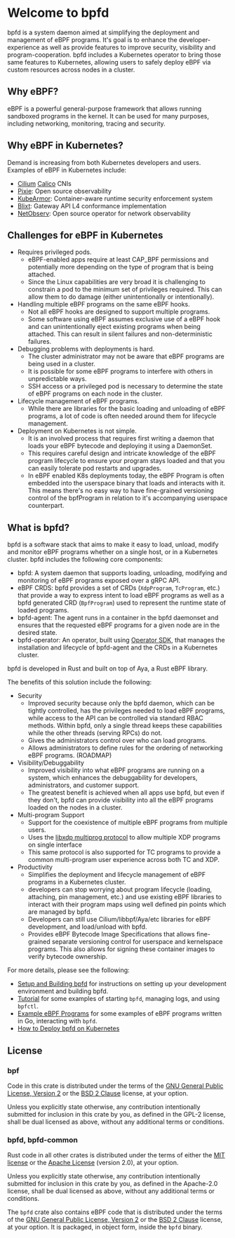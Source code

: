 # Welcome to bpfd

bpfd is a system daemon aimed at simplifying the deployment and management of eBPF programs.
It's goal is to enhance the developer-experience as well as provide features to improve security,
visibility and program-cooperation.
bpfd includes a Kubernetes operator to bring those same features to Kubernetes, allowing users to
safely deploy eBPF via custom resources across nodes in a cluster.

## Why eBPF?

eBPF is a powerful general-purpose framework that allows running sandboxed
programs in the kernel.  It can be used for many purposes, including networking,
monitoring, tracing and security.

## Why eBPF in Kubernetes?

Demand is increasing from both Kubernetes developers and users. Examples of eBPF
in Kubernetes include:

- [Cilium](https://cilium.io/)
  [Calico](https://www.tigera.io/project-calico/) CNIs 
- [Pixie](https://px.dev/): Open source observability
- [KubeArmor](https://kubearmor.io/): Container-aware runtime security
  enforcement system
- [Blixt](https://github.com/Kong/blixt): Gateway API L4 conformance
  implementation
- [NetObserv](https://github.com/netobserv): Open source operator for network
  observability 

## Challenges for eBPF in Kubernetes

- Requires privileged pods.
  - eBPF-enabled apps require at least CAP_BPF permissions and potentially more
    depending on the type of program that is being attached.
  - Since the Linux capabilities are very broad it is challenging to constrain a
    pod to the minimum set of privileges required. This can allow them to do
    damage (either unintentionally or intentionally).
- Handling multiple eBPF programs on the same eBPF hooks.
  - Not all eBPF hooks are designed to support multiple programs.
  - Some software using eBPF assumes exclusive use of a eBPF hook and can
    unintentionally eject existing programs when being attached. This can result
    in silent failures and non-deterministic failures.
- Debugging problems with deployments is hard.
  - The cluster administrator may not be aware that eBPF programs are being used
    in a cluster.
  - It is possible for some eBPF programs to interfere with others in
    unpredictable ways.
  - SSH access or a privileged pod is necessary to determine the state of eBPF
    programs on each node in the cluster.
- Lifecycle management of eBPF programs.
  - While there are libraries for the basic loading and unloading of eBPF
    programs, a lot of code is often needed around them for lifecycle
    management.
- Deployment on Kubernetes is not simple.
  - It is an involved process that requires first writing a daemon that loads
    your eBPF bytecode and deploying it using a DaemonSet.
  - This requires careful design and intricate knowledge of the eBPF program
    lifecycle to ensure your program stays loaded and that you can easily
    tolerate pod restarts and upgrades.
  - In eBPF enabled K8s deployments today, the eBPF Program is often embedded into
    the userspace binary that loads and interacts with it. This means there's no
    easy way to have fine-grained versioning control of the bpfProgram in
    relation to it's accompanying userspace counterpart.

## What is bpfd?

bpfd is a software stack that aims to make it easy to load, unload, modify and
monitor eBPF programs whether on a single host, or in a Kubernetes cluster.
bpfd includes the following core components:

  - bpfd: A system daemon that supports loading, unloading, modifying and
    monitoring of eBPF programs exposed over a gRPC API.
  - eBPF CRDS: bpfd provides a set of CRDs (`XdpProgram`, `TcProgram`, etc.)
    that provide a way to express intent to load eBPF programs as well as a bpfd
    generated CRD (`BpfProgram`) used to represent the runtime state of loaded
    programs.
  - bpfd-agent: The agent runs in a container in the bpfd daemonset and ensures
    that the requested eBPF programs for a given node are in the desired state.
  - bpfd-operator: An operator, built using [Operator
    SDK](https://sdk.operatorframework.io/), that manages the installation and
    lifecycle of bpfd-agent and the CRDs in a Kubernetes cluster.

bpfd is developed in Rust and built on top of Aya, a Rust eBPF library.

The benefits of this solution include the following:

- Security
  - Improved security because only the bpfd daemon, which can be tightly
    controlled, has the privileges needed to load eBPF programs, while access to
    the API can be controlled via standard RBAC methods.  Within bpfd, only a
    single thread keeps these capabilities while the other threads (serving
    RPCs) do not.
  - Gives the administrators control over who can load programs.
  - Allows administrators to define rules for the ordering of networking eBPF
    programs. (ROADMAP)
- Visibility/Debuggability
  - Improved visibility into what eBPF programs are running on a system, which
    enhances the debuggability for developers, administrators, and customer
    support.
  - The greatest benefit is achieved when all apps use bpfd, but even if they
    don't, bpfd can provide visibility into all the eBPF programs loaded on the
    nodes in a cluster.
- Multi-program Support
  - Support for the coexistence of multiple eBPF programs from multiple users.
  - Uses the [libxdp multiprog
    protocol](https://github.com/xdp-project/xdp-tools/blob/master/lib/libxdp/protocol.org)
    to allow multiple XDP programs on single interface
  - This same protocol is also supported for TC programs to provide a common
    multi-program user experience across both TC and XDP.
- Productivity
  - Simplifies the deployment and lifecycle management of eBPF programs in a
    Kubernetes cluster.
  - developers can stop worrying about program lifecycle (loading, attaching,
    pin management, etc.) and use existing eBPF libraries to interact with their
    program maps using well defined pin points which are managed by bpfd.
  - Developers can still use Cilium/libbpf/Aya/etc libraries for eBPF
    development, and load/unload with bpfd.
  - Provides eBPF Bytecode Image Specifications that allows fine-grained separate
    versioning control for userspace and kernelspace programs.  This also allows
    for signing these container images to verify bytecode ownership.

For more details, please see the following:

- [Setup and Building bpfd](https://bpfd.netlify.app/building-bpfd/) for
  instructions on setting up your development environment and building bpfd.
- [Tutorial](https://bpfd.netlify.app/tutorial/) for some examples of starting
  `bpfd`, managing logs, and using `bpfctl`.
- [Example eBPF Programs](https://bpfd.netlify.app/example-ebpf/) for some
  examples of eBPF programs written in Go, interacting with `bpfd`.
- [How to Deploy bpfd on Kubernetes](https://bpfd.netlify.app/k8s-deployment/)

## License

### bpf

Code in this crate is distributed under the terms of the [GNU General Public License, Version 2] or the [BSD 2 Clause] license, at your option.

Unless you explicitly state otherwise, any contribution intentionally submitted
for inclusion in this crate by you, as defined in the GPL-2 license, shall be
dual licensed as above, without any additional terms or conditions.

### bpfd, bpfd-common

Rust code in all other crates is distributed under the terms of either the [MIT license] or the [Apache License] (version 2.0), at your option.

Unless you explicitly state otherwise, any contribution intentionally submitted
for inclusion in this crate by you, as defined in the Apache-2.0 license, shall
be dual licensed as above, without any additional terms or conditions.

The `bpfd` crate also contains eBPF code that is distributed under the terms of
the [GNU General Public License, Version 2] or the [BSD 2 Clause] license, at
your option. It is packaged, in object form, inside the `bpfd` binary.

[MIT license]: LICENSE-MIT
[Apache license]: LICENSE-APACHE
[GNU General Public License, Version 2]: LICENSE-GPL2
[BSD 2 Clause]: LICENSE-BSD2
